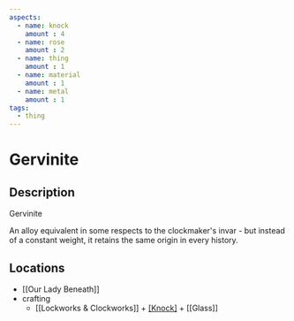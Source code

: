 ```yaml
---
aspects: 
  - name: knock
    amount : 4
  - name: rose
    amount : 2
  - name: thing
    amount : 1
  - name: material
    amount : 1
  - name: metal
    amount : 1
tags:
  - thing
---
```


# Gervinite

## Description
Gervinite

An alloy equivalent in some respects to the clockmaker's invar - but instead of a constant weight, it retains the same origin in every history.
## Locations
- [[Our Lady Beneath]]
- crafting 
	- [[Lockworks & Clockworks]] + [[Knock]](10) + [[Glass]]